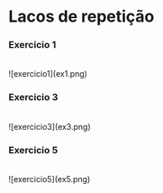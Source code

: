 # Lacos de repetição

<h3>Exercicio 1</h3><br>
![exercicio1](ex1.png)<br>
<h3>Exercicio 3</h3><br>
![exercicio3](ex3.png)
<br><h3>Exercicio 5</h3><br>
![exercicio5](ex5.png)
<br><br>
